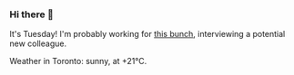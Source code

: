 ### Hi there :wave:

It's Tuesday! I'm probably working for [this bunch](https://github.com/kohofinancial), interviewing a potential new colleague.

Weather in Toronto: sunny, at +21°C.
